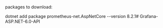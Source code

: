packages to download:

dotnet add package prometheus-net.AspNetCore --version 8.2.1# Grafana-ASP.NET-6.0-API
